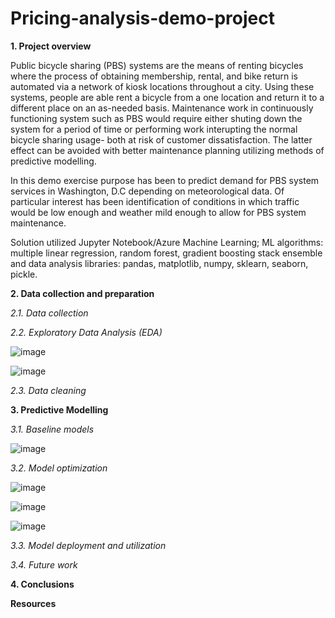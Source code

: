 # Pricing-analysis-demo-project

__1. Project overview__

Public bicycle sharing (PBS) systems are the means of renting bicycles where the process of obtaining membership, rental, and bike return is automated via a network of kiosk locations throughout a city. Using these systems, people are able rent a bicycle from a one location and return it to a different place on an as-needed basis. Maintenance work in continuously functioning system such as PBS would require either shuting down the system for a period of time or performing work interupting the normal bicycle sharing usage- both at risk of customer dissatisfaction. The latter effect can be avoided with better maintenance planning utilizing methods of predictive modelling.

In this demo exercise purpose has been to predict demand for PBS system services in Washington, D.C depending on meteorological data. Of particular interest has been identification of conditions in which traffic would be low enough and weather mild enough to allow for PBS system maintenance.

Solution utilized Jupyter Notebook/Azure Machine Learning; ML algorithms: multiple linear regression, random forest, gradient boosting stack ensemble and data analysis libraries: pandas, matplotlib, numpy, sklearn, seaborn, pickle.

__2. Data collection and preparation__

_2.1. Data collection_

_2.2. Exploratory Data Analysis (EDA)_

![image](https://user-images.githubusercontent.com/99291264/164911775-6a991ada-2f39-4593-b99d-7f5b1f66603c.png)

![image](https://user-images.githubusercontent.com/99291264/164911787-6e964a1c-2a5b-4654-9cbf-5f6bf3930fd7.png)

_2.3. Data cleaning_

__3. Predictive Modelling__

_3.1. Baseline models_

![image](https://user-images.githubusercontent.com/99291264/164911746-08ed03d9-1690-40a1-baf5-d7c70e9984c9.png)

_3.2. Model optimization_

![image](https://user-images.githubusercontent.com/99291264/164911716-83b4881a-5a17-4eef-b66a-351aa2ba8f67.png)

![image](https://user-images.githubusercontent.com/99291264/164911726-c4c17e4e-3b42-49b4-b8e5-140655a26b26.png)

![image](https://user-images.githubusercontent.com/99291264/164911737-71a749ff-03d7-4c62-aa77-23d2721ca028.png)


_3.3. Model deployment and utilization_

_3.4. Future work_

__4. Conclusions__


__Resources__










